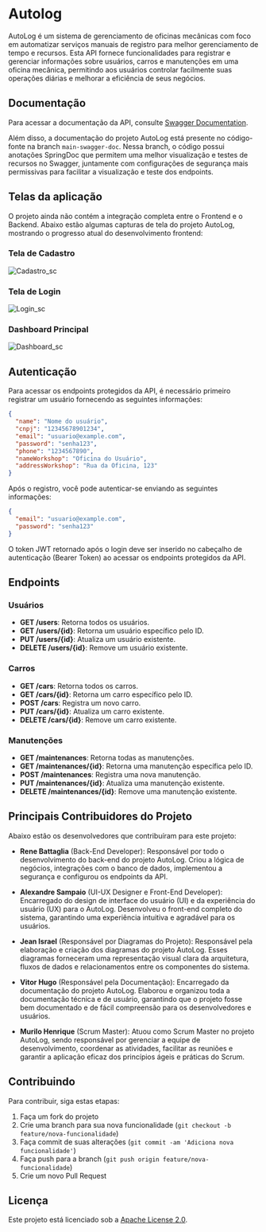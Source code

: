 # Autolog

AutoLog é um sistema de gerenciamento de oficinas mecânicas com foco em automatizar serviços manuais de registro para melhor gerenciamento de tempo e recursos. Esta API fornece funcionalidades para registrar e gerenciar informações sobre usuários, carros e manutenções em uma oficina mecânica, permitindo aos usuários controlar facilmente suas operações diárias e melhorar a eficiência de seus negócios.

## Documentação

Para acessar a documentação da API, consulte [Swagger Documentation](https://app.swaggerhub.com/apis/ReneBattaglia/AutoLog-api/1.0).

Além disso, a documentação do projeto AutoLog está presente no código-fonte na branch `main-swagger-doc`. Nessa branch, o código possui anotações SpringDoc que permitem uma melhor visualização e testes de recursos no Swagger, juntamente com configurações de segurança mais permissivas para facilitar a visualização e teste dos endpoints.

## Telas da aplicação

O projeto ainda não contém a integração completa entre o Frontend e o Backend. Abaixo estão algumas capturas de tela do projeto AutoLog, mostrando o progresso atual do desenvolvimento frontend:

### Tela de Cadastro
![Cadastro_sc](https://github.com/renebttg/AutoLog/assets/114888521/74bc666b-7ecf-4807-996d-47359f4a8519)

### Tela de Login
![Login_sc](https://github.com/renebttg/AutoLog/assets/114888521/ec62ef3a-96ca-4ce0-bcc5-81bba0f56b69)

### Dashboard Principal
![Dashboard_sc](https://github.com/renebttg/AutoLog/assets/114888521/bfc7e586-bde6-4d96-89d5-478c5cb0f333)


## Autenticação

Para acessar os endpoints protegidos da API, é necessário primeiro registrar um usuário fornecendo as seguintes informações:

```json
{
  "name": "Nome do usuário",
  "cnpj": "12345678901234",
  "email": "usuario@example.com",
  "password": "senha123",
  "phone": "1234567890",
  "nameWorkshop": "Oficina do Usuário",
  "addressWorkshop": "Rua da Oficina, 123"
}
```

Após o registro, você pode autenticar-se enviando as seguintes informações:

```json
{
  "email": "usuario@example.com",
  "password": "senha123"
}
```

O token JWT retornado após o login deve ser inserido no cabeçalho de autenticação (Bearer Token) ao acessar os endpoints protegidos da API.

## Endpoints

### Usuários

- **GET /users**: Retorna todos os usuários.
- **GET /users/{id}**: Retorna um usuário específico pelo ID.
- **PUT /users/{id}**: Atualiza um usuário existente.
- **DELETE /users/{id}**: Remove um usuário existente.

### Carros

- **GET /cars**: Retorna todos os carros.
- **GET /cars/{id}**: Retorna um carro específico pelo ID.
- **POST /cars**: Registra um novo carro.
- **PUT /cars/{id}**: Atualiza um carro existente.
- **DELETE /cars/{id}**: Remove um carro existente.

### Manutenções

- **GET /maintenances**: Retorna todas as manutenções.
- **GET /maintenances/{id}**: Retorna uma manutenção específica pelo ID.
- **POST /maintenances**: Registra uma nova manutenção.
- **PUT /maintenances/{id}**: Atualiza uma manutenção existente.
- **DELETE /maintenances/{id}**: Remove uma manutenção existente.

## Principais Contribuidores do Projeto

Abaixo estão os desenvolvedores que contribuíram para este projeto:

- **Rene Battaglia** (Back-End Developer): Responsável por todo o desenvolvimento do back-end do projeto AutoLog. Criou a lógica de negócios, integrações com o banco de dados, implementou a segurança e configurou os endpoints da API.

- **Alexandre Sampaio** (UI-UX Designer e Front-End Developer): Encarregado do design de interface do usuário (UI) e da experiência do usuário (UX) para o AutoLog. Desenvolveu o front-end completo do sistema, garantindo uma experiência intuitiva e agradável para os usuários.

- **Jean Israel** (Responsável por Diagramas do Projeto): Responsável pela elaboração e criação dos diagramas do projeto AutoLog. Esses diagramas forneceram uma representação visual clara da arquitetura, fluxos de dados e relacionamentos entre os componentes do sistema.

- **Vitor Hugo** (Responsável pela Documentação): Encarregado da documentação do projeto AutoLog. Elaborou e organizou toda a documentação técnica e de usuário, garantindo que o projeto fosse bem documentado e de fácil compreensão para os desenvolvedores e usuários.

- **Murilo Henrique** (Scrum Master): Atuou como Scrum Master no projeto AutoLog, sendo responsável por gerenciar a equipe de desenvolvimento, coordenar as atividades, facilitar as reuniões e garantir a aplicação eficaz dos princípios ágeis e práticas do Scrum.

## Contribuindo

Para contribuir, siga estas etapas:

1. Faça um fork do projeto
2. Crie uma branch para sua nova funcionalidade (`git checkout -b feature/nova-funcionalidade`)
3. Faça commit de suas alterações (`git commit -am 'Adiciona nova funcionalidade'`)
4. Faça push para a branch (`git push origin feature/nova-funcionalidade`)
5. Crie um novo Pull Request

## Licença

Este projeto está licenciado sob a [Apache License 2.0](https://www.apache.org/licenses/LICENSE-2.0).

